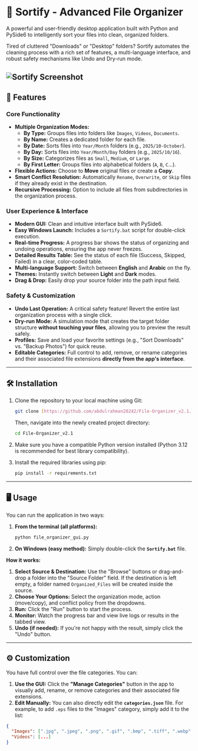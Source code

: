 # 📂 Sortify - Advanced File Organizer

A powerful and user-friendly desktop application built with Python and PySide6 to intelligently sort your files into clean, organized folders.

Tired of cluttered "Downloads" or "Desktop" folders? Sortify automates the cleaning process with a rich set of features, a multi-language interface, and robust safety mechanisms like Undo and Dry-run mode.

![Sortify Screenshot](https://raw.githubusercontent.com/abdulrahman20242/File-Organizer_v2.1/main/Capture.PNG)
---

## 🚀 Features

### Core Functionality

- **Multiple Organization Modes:**
  - **By Type:** Groups files into folders like `Images`, `Videos`, `Documents`.
  - **By Name:** Creates a dedicated folder for each file.
  - **By Date:** Sorts files into `Year/Month` folders (e.g., `2025/10-October`).
  - **By Day:** Sorts files into `Year/Month/Day` folders (e.g., `2025/10/16`).
  - **By Size:** Categorizes files as `Small`, `Medium`, or `Large`.
  - **By First Letter:** Groups files into alphabetical folders (`A`, `B`, `C`...).
- **Flexible Actions:** Choose to **Move** original files or create a **Copy**.
- **Smart Conflict Resolution:** Automatically `Rename`, `Overwrite`, or `Skip` files if they already exist in the destination.
- **Recursive Processing:** Option to include all files from subdirectories in the organization process.

### User Experience & Interface

- **Modern GUI:** Clean and intuitive interface built with PySide6.
- **Easy Windows Launch:** Includes a `Sortify.bat` script for double-click execution.
- **Real-time Progress:** A progress bar shows the status of organizing and undoing operations, ensuring the app never freezes.
- **Detailed Results Table:** See the status of each file (Success, Skipped, Failed) in a clear, color-coded table.
- **Multi-language Support:** Switch between **English** and **Arabic** on the fly.
- **Themes:** Instantly switch between **Light** and **Dark** modes.
- **Drag & Drop:** Easily drop your source folder into the path input field.

### Safety & Customization

- **Undo Last Operation:** A critical safety feature! Revert the entire last organization process with a single click.
- **Dry-run Mode:** A simulation mode that creates the target folder structure **without touching your files**, allowing you to preview the result safely.
- **Profiles:** Save and load your favorite settings (e.g., "Sort Downloads" vs. "Backup Photos") for quick reuse.
- **Editable Categories:** Full control to add, remove, or rename categories and their associated file extensions **directly from the app's interface**.

---

## 🛠️ Installation

1.  Clone the repository to your local machine using Git:
    ```bash
    git clone [https://github.com/abdulrahman20242/File-Organizer_v2.1.git](https://github.com/abdulrahman20242/File-Organizer_v2.1.git)
    ```
    Then, navigate into the newly created project directory:
    ```bash
    cd File-Organizer_v2.1
    ```

2.  Make sure you have a compatible Python version installed (Python 3.12 is recommended for best library compatibility).

3.  Install the required libraries using pip:
    ```bash
    pip install -r requirements.txt
    ```

---

## 🖥️ Usage

You can run the application in two ways:

1.  **From the terminal (all platforms):**
    ```bash
    python file_organizer_gui.py
    ```

2.  **On Windows (easy method):**
    Simply double-click the **`Sortify.bat`** file.

**How it works:**

1.  **Select Source & Destination:** Use the "Browse" buttons or drag-and-drop a folder into the "Source Folder" field. If the destination is left empty, a folder named `Organized_Files` will be created inside the source.
2.  **Choose Your Options:** Select the organization mode, action (move/copy), and conflict policy from the dropdowns.
3.  **Run:** Click the "Run" button to start the process.
4.  **Monitor:** Watch the progress bar and view live logs or results in the tabbed view.
5.  **Undo (if needed):** If you're not happy with the result, simply click the "Undo" button.

---

## ⚙️ Customization

You have full control over the file categories. You can:

1.  **Use the GUI:** Click the **"Manage Categories"** button in the app to visually add, rename, or remove categories and their associated file extensions.
2.  **Edit Manually:** You can also directly edit the **`categories.json`** file. For example, to add `.eps` files to the "Images" category, simply add it to the list:

```json
{
  "Images": [".jpg", ".jpeg", ".png", ".gif", ".bmp", ".tiff", ".webp", ".heic", ".eps"],
  "Videos": [...]
}
